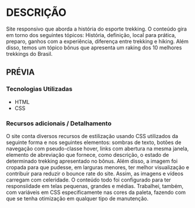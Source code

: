 # DESCRIÇÃO
Site responsivo que aborda a história do esporte trekking. O conteúdo gira em torno dos seguintes tópicos: História, definição, local para prática, preparo, ganhos com a experiência, diferença entre trekking e hiking. Além disso, temos um tópico bônus que apresenta um raking dos 10 melhores trekkings do Brasil. 

## PRÉVIA

### Tecnologias Utilizadas
- HTML
- CSS

###  Recursos adicionais / Detalhamento
O site conta diversos recursos de estilização usando CSS utilizados da seguinte forma e nos seguintes elementos: sombras de texto, botões de navegação com pseudo-classe hover, links com abertura na mesma janela, elemento de abreviação que fornece, como descrição, o estado de determinado trekking apresentado no bônus. Além disso, a imagem foi cropada para que pudesse, em larguras menores, ter melhor visualização e contribuir para reduzir o bounce rate do site. Assim, as imagens e vídeos carregam com celeridade. O conteúdo todo foi configurado para ter responsiidade em telas pequenas, grandes e médias. Trabalhei, também, com variáveis em CSS especificamente nas cores da paleta, fazendo com que se tenha otimização em qualquer tipo de manutenção.
